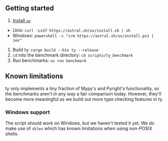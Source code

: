 ## Getting started

1. [Install `uv`](https://docs.astral.sh/uv/getting-started/installation/)

- Unix: `curl -LsSf https://astral.sh/uv/install.sh | sh`
- Windows: `powershell -c "irm https://astral.sh/uv/install.ps1 | iex"`

1. Build ty: `cargo build --bin ty --release`
1. `cd` into the benchmark directory: `cd scripts/ty_benchmark`
1. Run benchmarks: `uv run benchmark`

## Known limitations

ty only implements a tiny fraction of Mypy's and Pyright's functionality,
so the benchmarks aren't in any way a fair comparison today. However,
they'll become more meaningful as we build out more type checking features in ty.

### Windows support

The script should work on Windows, but we haven't tested it yet.
We do make use of `shlex` which has known limitations when using non-POSIX shells.
